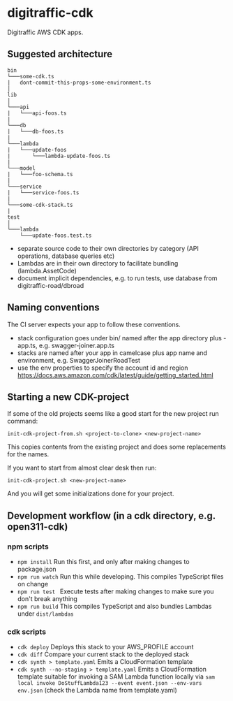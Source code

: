 # digitraffic-cdk

Digitraffic AWS CDK apps.

## Suggested architecture
```
bin
└───some-cdk.ts
|   dont-commit-this-props-some-environment.ts
│
lib
│
└───api
|   └───api-foos.ts
|
└───db
|   └───db-foos.ts
|
└───lambda
|   └───update-foos
|       └───lambda-update-foos.ts
|
└───model
|   └───foo-schema.ts
|
└───service
|   └───service-foos.ts
|
└───some-cdk-stack.ts
|
test
│
└───lambda
    └───update-foos.test.ts

```
- separate source code to their own directories by category (API operations, database queries etc)
- Lambdas are in their own directory to facilitate bundling (lambda.AssetCode)
- document implicit dependencies, e.g. to run tests, use database from digitraffic-road/dbroad 

## Naming conventions
The CI server expects your app to follow these conventions. 
- stack configuration goes under bin/ named after the app directory plus -app.ts, e.g. swagger-joiner.app.ts
- stacks are named after your app in camelcase plus app name and environment, e.g. SwaggerJoinerRoadTest
- use the env properties to specify the account id and region https://docs.aws.amazon.com/cdk/latest/guide/getting_started.html

## Starting a new CDK-project

If some of the old projects seems like a good start for the new project run command:

    init-cdk-project-from.sh <project-to-clone> <new-project-name>

This copies contents from the existing project and does some replacements for the names.

If you want to start from almost clear desk then run:

    init-cdk-project.sh <new-project-name>
   

And you will get some initializations done for your project.

## Development workflow (in a cdk directory, e.g. open311-cdk)

### npm scripts
* `npm install` Run this first, and only after making changes to package.json
* `npm run watch` Run this while developing. This compiles TypeScript files on change
* `npm run test ` Execute tests after making changes to make sure you don't break anything
* `npm run build` This compiles TypeScript and also bundles Lambdas under `dist/lambdas`

### cdk scripts
 * `cdk deploy` Deploys this stack to your AWS_PROFILE account
 * `cdk diff` Compare your current stack to the deployed stack
 * `cdk synth > template.yaml` Emits a CloudFormation template
 * `cdk synth --no-staging > template.yaml` Emits a CloudFormation template suitable for invoking a SAM Lambda function locally via `sam local invoke DoStuffLambda123 --event event.json --env-vars env.json` (check the Lambda name from template.yaml)
